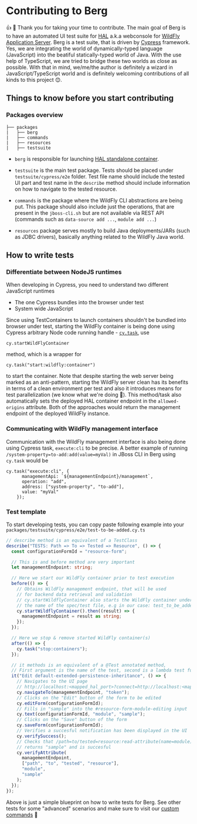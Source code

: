 # Contributing to Berg

:thumbsup: :tada: Thank you for taking your time to contribute. The main goal of Berg is to have an automated UI test suite for [HAL](https://hal.github.io) a.k.a webconsole for [WildFly Application Server](https://wildfly.org/). Berg is a test suite, that is driven by [Cypress](https://www.cypress.io) framework. Yes, we are integrating the world of dynamically-typed language (JavaScript) into the beatiful statically-typed world of Java. With the use help of TypeScript, we are tried to bridge these two worlds as close as possible. With that in mind, we/me/the author is definitely a wizard in JavaScript/TypeScript world and is definitely welcoming contributions of all kinds to this project :blush:.

## Things to know before you start contributing

### Packages overview

```
├── packages
|   ├── berg
|   ├── commands
|   ├── resources
|   ├── testsuite
```

- `berg` is responsible for launching [HAL standalone container](https://quay.io/halconsole/hal-development).

- `testsuite` is the main test package. Tests should be placed under `testsuite/cypress/e2e` folder. Test file name should include the tested UI part and test name in the `describe` method should include information on how to navigate to the tested resource.

- `commands` is the package where the WildFly CLI abstractions are being put. This package should also include just the operations, that are present in the `jboss-cli.sh` but are not available via REST API (commands such as `data-source add ...`, `module add ...`)

- `resources` package serves mostly to build Java deployments/JARs (such as JDBC drivers), basically anything related to the WildFly Java world.

## How to write tests

### Differentiate between NodeJS runtimes

When developing in Cypress, you need to understand two different JavaScript runtimes

- The one Cypress bundles into the browser under test
- System wide JavaScript

Since using TestContainers to launch containers shouldn't be bundled into browser under test, starting the WildFly container is being done using Cypress arbitrary Node code running handle - [`cy.task`](https://docs.cypress.io/api/commands/task), use

```
cy.startWildFlyContainer
```

method, which is a wrapper for

```
cy.task("start:wildfly:container")
```

to start the container. Note that despite starting the web server being marked as an anti-pattern, starting the WildFly server clean has its benefits in terms of a clean environment per test and also it introduces means for test parallelization (we know what we're doing :slightly_smiling_face:). This method/task also automatically sets the deployed HAL container endpoint in the `allowed-origins` attribute. Both of the approaches would return the management endpoint of the deployed WildFly instance.

### Communicating with WildFly management interface

Communication with the WildFly management interface is also being done using Cypress task, `execute:cli` to be precise. A better example of running `/system-property=to-add:add(value=myVal)` in JBoss CLI in Berg using `cy.task`
would be

```
cy.task("execute:cli", {
      managementApi: `${managementEndpoint}/management`,
      operation: "add",
      address: ["system-property", "to-add"],
      value: "myVal"
    });
```

### Test template

To start developing tests, you can copy paste following example into your `packages/testsuite/cypress/e2e/test-to-be-added.cy.ts`

```typescript
// describe method is an equivalent of a TestClass
describe("TESTS: Path => To => Tested => Resource", () => {
  const configurationFormId = "resource-form";

  // This is and before method are very important
  let managementEndpoint: string;

  // Here we start our WildFly container prior to test execution
  before(() => {
    // Obtains WildFly management endpoint, that will be used
    // for backend data retrieval and validation
    // cy.startWildflyContainer also starts the WildFly container under
    // the name of the spec/test file, e.g in our case: test_to_be_added
    cy.startWildflyContainer().then((result) => {
      managementEndpoint = result as string;
    });
  });

  // Here we stop & remove started WildFly container(s)
  after(() => {
    cy.task("stop:containers");
  });

  // it methods is an equivalent of a @Test annotated method,
  // First argument is the name of the test, second is a lambda test function
  it("Edit default-extended-persistence-inheritance", () => {
    // Navigates to the UI page
    // http://localhost:<mapped_hal_port>?connect=http://localhost:<mapped_wildfly_port>#<token>
    cy.navigateTo(managementEndpoint, "token");
    // Clicks on the "Edit" button of the form to be edited
    cy.editForm(configurationFormId);
    // Fills in "sample" into the #resource-form-module-editing input
    cy.text(configurationFormId, "module", "sample");
    // Clicks on the "Save" button of the form
    cy.saveForm(configurationFormId);
    // Verifies a succesful notification has been displayed in the UI
    cy.verifySuccess();
    // Checks that /path=to/tested=resource:read-attribute(name=module)
    // returns "sample" and is succesful
    cy.verifyAttribute(
      managementEndpoint,
      ["path", "to", "tested", "resource"],
      "module",
      "sample"
    );
  });
});
```

Above is just a simple blueprint on how to write tests for Berg. See other tests for some "advanced" scenarios and make sure to visit our [custom commands](packages/testsuite/cypress/support/commands.ts) :slightly_smiling_face:
